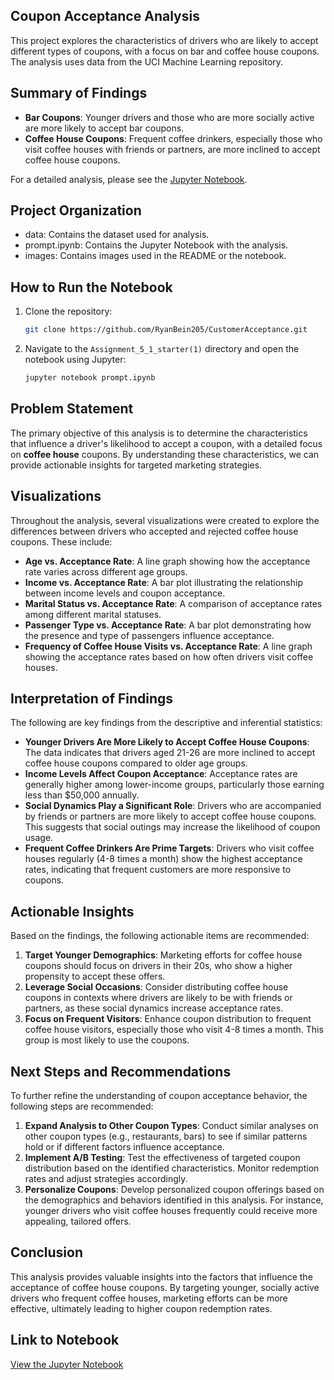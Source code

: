 ## Coupon Acceptance Analysis

This project explores the characteristics of drivers who are likely to accept different types of coupons, with a focus on bar and coffee house coupons. The analysis uses data from the UCI Machine Learning repository.

## Summary of Findings

- **Bar Coupons**: Younger drivers and those who are more socially active are more likely to accept bar coupons.
- **Coffee House Coupons**: Frequent coffee drinkers, especially those who visit coffee houses with friends or partners, are more inclined to accept coffee house coupons.

For a detailed analysis, please see the [Jupyter Notebook](assignment_5_1_starter%20(1)/prompt.ipynb).

## Project Organization

- data: Contains the dataset used for analysis.
- prompt.ipynb: Contains the Jupyter Notebook with the analysis.
- images: Contains images used in the README or the notebook.

## How to Run the Notebook

1. Clone the repository:
    ```bash
    git clone https://github.com/RyanBein205/CustomerAcceptance.git
    ```
2. Navigate to the `Assignment_5_1_starter(1)` directory and open the notebook using Jupyter:
    ```bash
    jupyter notebook prompt.ipynb
    ```

## Problem Statement

The primary objective of this analysis is to determine the characteristics that influence a driver's likelihood to accept a coupon, with a detailed focus on **coffee house** coupons. By understanding these characteristics, we can provide actionable insights for targeted marketing strategies.

## Visualizations

Throughout the analysis, several visualizations were created to explore the differences between drivers who accepted and rejected coffee house coupons. These include:

- **Age vs. Acceptance Rate**: A line graph showing how the acceptance rate varies across different age groups.
- **Income vs. Acceptance Rate**: A bar plot illustrating the relationship between income levels and coupon acceptance.
- **Marital Status vs. Acceptance Rate**: A comparison of acceptance rates among different marital statuses.
- **Passenger Type vs. Acceptance Rate**: A bar plot demonstrating how the presence and type of passengers influence acceptance.
- **Frequency of Coffee House Visits vs. Acceptance Rate**: A line graph showing the acceptance rates based on how often drivers visit coffee houses.

## Interpretation of Findings

The following are key findings from the descriptive and inferential statistics:

- **Younger Drivers Are More Likely to Accept Coffee House Coupons**: The data indicates that drivers aged 21-26 are more inclined to accept coffee house coupons compared to older age groups.
- **Income Levels Affect Coupon Acceptance**: Acceptance rates are generally higher among lower-income groups, particularly those earning less than $50,000 annually.
- **Social Dynamics Play a Significant Role**: Drivers who are accompanied by friends or partners are more likely to accept coffee house coupons. This suggests that social outings may increase the likelihood of coupon usage.
- **Frequent Coffee Drinkers Are Prime Targets**: Drivers who visit coffee houses regularly (4-8 times a month) show the highest acceptance rates, indicating that frequent customers are more responsive to coupons.

## Actionable Insights

Based on the findings, the following actionable items are recommended:

1. **Target Younger Demographics**: Marketing efforts for coffee house coupons should focus on drivers in their 20s, who show a higher propensity to accept these offers.
2. **Leverage Social Occasions**: Consider distributing coffee house coupons in contexts where drivers are likely to be with friends or partners, as these social dynamics increase acceptance rates.
3. **Focus on Frequent Visitors**: Enhance coupon distribution to frequent coffee house visitors, especially those who visit 4-8 times a month. This group is most likely to use the coupons.

## Next Steps and Recommendations

To further refine the understanding of coupon acceptance behavior, the following steps are recommended:

1. **Expand Analysis to Other Coupon Types**: Conduct similar analyses on other coupon types (e.g., restaurants, bars) to see if similar patterns hold or if different factors influence acceptance.
2. **Implement A/B Testing**: Test the effectiveness of targeted coupon distribution based on the identified characteristics. Monitor redemption rates and adjust strategies accordingly.
3. **Personalize Coupons**: Develop personalized coupon offerings based on the demographics and behaviors identified in this analysis. For instance, younger drivers who visit coffee houses frequently could receive more appealing, tailored offers.

## Conclusion

This analysis provides valuable insights into the factors that influence the acceptance of coffee house coupons. By targeting younger, socially active drivers who frequent coffee houses, marketing efforts can be more effective, ultimately leading to higher coupon redemption rates.

## Link to Notebook
[View the Jupyter Notebook](assignment_5_1_starter%20(1)/prompt.ipynb)

